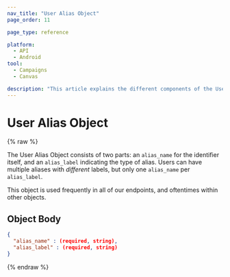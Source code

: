 ```yaml
---
nav_title: "User Alias Object"
page_order: 11

page_type: reference

platform:
  - API
  - Android
tool:
  - Campaigns
  - Canvas

description: "This article explains the different components of the User Alias object."
---
```


# User Alias Object

{% raw %}

The User Alias Object consists of two parts: an `alias_name` for the identifier itself, and an `alias_label` indicating the type of alias. Users can have multiple aliases with _different_ labels, but only one `alias_name` per `alias_label`.

This object is used frequently in all of our endpoints, and oftentimes within other objects.

## Object Body
```json
{
  "alias_name" : (required, string),
  "alias_label" : (required, string)
}
```
{% endraw %}
